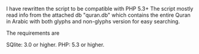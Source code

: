I have rewritten the script to be compatible with PHP 5.3+ The script mostly read info from the attached db "quran.db" which contains the entire Quran in Arabic with both glyphs and non-glyphs version for easy searching.

The requirements are

SQlite: 3.0 or higher.
PHP: 5.3 or higher.

